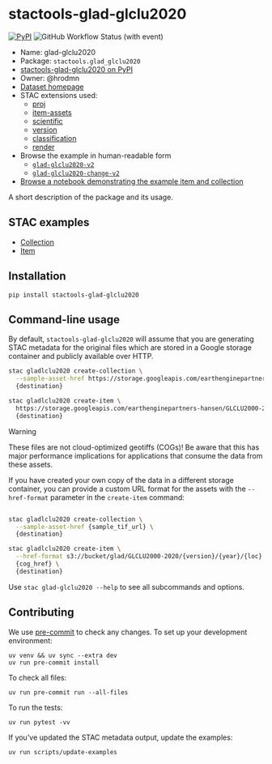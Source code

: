 # stactools-glad-glclu2020

[![PyPI](https://img.shields.io/pypi/v/stactools-glad-glclu2020?style=for-the-badge)](https://pypi.org/project/stactools-glad-glclu2020/)
![GitHub Workflow Status (with event)](https://img.shields.io/github/actions/workflow/status/stactools-packages/glad-glclu2020/continuous-integration.yml?style=for-the-badge)

- Name: glad-glclu2020
- Package: `stactools.glad_glclu2020`
- [stactools-glad-glclu2020 on PyPI](https://pypi.org/project/stactools-glad-glclu2020/)
- Owner: @hrodmn
- [Dataset homepage](https://storage.googleapis.com/earthenginepartners-hansen/GLCLU2000-2020/v2/download.html)
- STAC extensions used:
  - [proj](https://github.com/stac-extensions/projection/)
  - [item-assets](https://github.com/stac-extensions/item-assets/)
  - [scientific](https://github.com/stac-extensions/scientific/)
  - [version](https://github.com/stac-extensions/version/)
  - [classification](https://github.com/stac-extensions/classification/)
  - [render](https://github.com/stac-extensions/render/)
- Browse the example in human-readable form
  - [`glad-glclu2020-v2`](https://radiantearth.github.io/stac-browser/#/external/raw.githubusercontent.com/stactools-packages/glad-glclu2020/main/examples/glad-glclu2020-v2/collection.json)
  - [`glad-glclu2020-change-v2`](https://radiantearth.github.io/stac-browser/#/external/raw.githubusercontent.com/stactools-packages/glad-glclu2020/main/examples/glad-glclu2020-change-v2/collection.json)
- [Browse a notebook demonstrating the example item and collection](https://github.com/stactools-packages/glad-glclu2020/tree/main/docs/example.ipynb)

A short description of the package and its usage.

## STAC examples

- [Collection](https://github.com/stactools-packages/glad-glclu2020/blob/main/examples/glad-glclu2020-v2/collection.json)
- [Item](https://github.com/stactools-packages/glad-glclu2020/blob/main/examples/glad-glclu2020-v2/2000_40N_080W/2000_40N_080W.json)

## Installation

```shell
pip install stactools-glad-glclu2020
```

## Command-line usage

By default, `stactools-glad-glclu2020` will assume that you are generating STAC metadata for the original files which are stored in a Google storage container and publicly available over HTTP.

```bash
stac gladlclu2020 create-collection \
  --sample-asset-href https://storage.googleapis.com/earthenginepartners-hansen/GLCLU2000-2020/v2/2000/50N_090W.tif \
  {destination}

stac gladlclu2020 create-item \
  https://storage.googleapis.com/earthenginepartners-hansen/GLCLU2000-2020/v2/2000/50N_090W.tif \
  {destination}
```

> [!WARNING]  
> These files are not cloud-optimized geotiffs (COGs)!
> Be aware that this has major performance implications for applications that consume the data from these assets.

If you have created your own copy of the data in a different storage container, you can provide a custom URL format for the assets with the `--href-format` parameter in the `create-item` command:

```bash

stac gladlclu2020 create-collection \
  --sample-asset-href {sample_tif_url} \
  {destination}

stac gladlclu2020 create-item \
  --href-format s3://bucket/glad/GLCLU2000-2020/{version}/{year}/{loc}.tif \
  {cog_href} \
  {destination}
```

Use `stac glad-glclu2020 --help` to see all subcommands and options.

## Contributing

We use [pre-commit](https://pre-commit.com/) to check any changes.
To set up your development environment:

```shell
uv venv && uv sync --extra dev
uv run pre-commit install
```

To check all files:

```shell
uv run pre-commit run --all-files
```

To run the tests:

```shell
uv run pytest -vv
```

If you've updated the STAC metadata output, update the examples:

```shell
uv run scripts/update-examples
```
